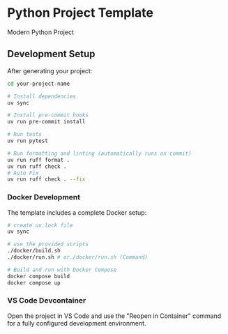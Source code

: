 # Python Project Template

Modern Python Project

## Development Setup

After generating your project:

```bash
cd your-project-name

# Install dependencies
uv sync

# Install pre-commit hooks
uv run pre-commit install

# Run tests
uv run pytest

# Run formatting and linting (automatically runs on commit)
uv run ruff format .
uv run ruff check .
# Auto Fix
uv run ruff check . --fix
```

### Docker Development

The template includes a complete Docker setup:

```bash
# create uv.lock file
uv sync

# use the provided scripts
./docker/build.sh
./docker/run.sh # or./docker/run.sh (Command)

# Build and run with Docker Compose
docker compose build
docker compose up
```

### VS Code Devcontainer

Open the project in VS Code and use the "Reopen in Container" command for a fully configured development environment.
